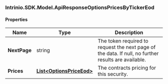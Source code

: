 [//]: # (CLASS:Intrinio.SDK.Model.ApiResponseOptionsPricesByTickerEod)

[//]: # (KIND:object)

### Intrinio.SDK.Model.ApiResponseOptionsPricesByTickerEod
#### Properties

[//]: # (START_DEFINITION)

Name | Type | Description
------------ | ------------- | -------------
**NextPage** | string | The token required to request the next page of the data. If null, no further results are available. &nbsp;
**Prices** | [**List&lt;OptionsPriceEod&gt;**](OptionsPriceEod.md) | The contracts pricing for this security. &nbsp;

[//]: # (END_DEFINITION)


[//]: # (CONTAINED_CLASS:Intrinio.SDK.Model.OptionsPriceEod)


